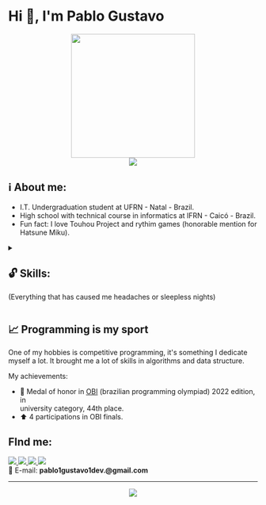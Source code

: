 
# Hi 👋, I'm Pablo Gustavo

<p align="center">
<img src="https://media.tenor.com/AR3XscM43PgAAAAC/hakurei-reimu-eating.gif" height="250"/>
<br/>
<img src="https://komarev.com/ghpvc/?username=pablo1gustavo&color=red"/>
 </p>

## ℹ️ About me:
* I.T. Undergraduation student at UFRN - Natal - Brazil.
* High school with technical course in informatics at IFRN - Caicó - Brazil.
* Fun fact: I love Touhou Project and rythim games (honorable mention for Hatsune Miku).

<details>
<summary>
<h2>🔓 Skills:</h2>
<p>(Everything that has caused me headaches or sleepless nights)</p>
</summary>
<h3>Programming languages</h3>
<img alt="JavaScript" src="https://img.shields.io/badge/JavaScript-323330?style=for-the-badge&logo=javascript&logoColor=F7DF1E"/>
<img alt="TypeScript" src="https://img.shields.io/badge/TypeScript-007ACC?style=for-the-badge&logo=typescript&logoColor=white"/>
<img alt="PHP" src="https://img.shields.io/badge/PHP-777BB4?style=for-the-badge&logo=php&logoColor=white"/>
<img alt="Python" src="https://img.shields.io/badge/Python-FFD43B?style=for-the-badge&logo=python&logoColor=blu"/>
<img alt="Java" src="https://img.shields.io/badge/Java-ED8B00?style=for-the-badge&logo=java&logoColor=white"/>
<img alt="Cpp" src="https://img.shields.io/badge/C%2B%2B-00599C?style=for-the-badge&logo=c%2B%2B&logoColor=white"/>
<img alt="Go" src="https://img.shields.io/badge/Go-00ADD8?style=for-the-badge&logo=go&logoColor=white"/>
<img alt="Swift" src="https://img.shields.io/badge/Swift-FA7343?style=for-the-badge&logo=swift&logoColor=white"/>
<img alt="Haskell" src="https://img.shields.io/badge/Haskell-5D4F85?style=for-the-badge&logo=haskell&logoColor=white"/>
<img alt="Rust" src="https://img.shields.io/badge/Rust-F74B00?style=for-the-badge&logo=rust&logoColor=white"/>

<h3>Front-end</h3>
<img alt="HTML" src="https://img.shields.io/badge/HTML5-E34F26?style=for-the-badge&logo=html5&logoColor=white"/>
<img alt="CSS" src="https://img.shields.io/badge/CSS3-1572B6?style=for-the-badge&logo=css3&logoColor=white"/>
<img alt="Tailwind" src="https://img.shields.io/badge/Tailwind_CSS-38B2AC?style=for-the-badge&logo=tailwind-css&logoColor=white"/>
<img alt="Bootstrap" src="https://img.shields.io/badge/Bootstrap-563D7C?style=for-the-badge&logo=bootstrap&logoColor=white"/>
<img alt="Vue" src="https://img.shields.io/badge/Vue.js-35495E?style=for-the-badge&logo=vuedotjs&logoColor=4FC08D"/>
<img alt="Nuxt" src="https://img.shields.io/badge/nuxt.js-00C58E?style=for-the-badge&logo=nuxtdotjs&logoColor=white"/>
<img alt="Vuetify" src="https://img.shields.io/badge/Vuetify-1867C0?style=for-the-badge&logo=vuetify&logoColor=white"/>
<img alt="Quasar" src="https://img.shields.io/badge/Quasar-1976D2?style=for-the-badge&logo=quasar&logoColor=white"/>
<img alt="React" src="https://img.shields.io/badge/React-20232A?style=for-the-badge&logo=react&logoColor=61DAFB"/>
<img alt="Style Components" src="https://img.shields.io/badge/styled--components-DB7093?style=for-the-badge&logo=styled-components&logoColor=white"/>

<h3>Back-end</h3>
<img alt="Laravel" src="https://img.shields.io/badge/Laravel-FF2D20?style=for-the-badge&logo=laravel&logoColor=white"/>
<img alt="Node" src="https://img.shields.io/badge/Node.js-339933?style=for-the-badge&logo=nodedotjs&logoColor=white"/>
<img alt="Express" src="https://img.shields.io/badge/Express.js-000000?style=for-the-badge&logo=express&logoColor=white"/>
<img alt="Flask" src="https://img.shields.io/badge/Flask-000000?style=for-the-badge&logo=flask&logoColor=white"/>
<img alt="Zod" src="https://img.shields.io/badge/Zod-000000?style=for-the-badge&logo=zod&logoColor=3068B7"/>

<h3> Database </h3>
<img alt="MySQL" src="https://img.shields.io/badge/MySQL-005C84?style=for-the-badge&logo=mysql&logoColor=white"/>
<img alt="PostgreSQL" src="https://img.shields.io/badge/PostgreSQL-316192?style=for-the-badge&logo=postgresql&logoColor=white"/>
<img alt="MongoDB" src="https://img.shields.io/badge/MongoDB-4EA94B?style=for-the-badge&logo=mongodb&logoColor=white"/>
<img alt="Redis" src="https://img.shields.io/badge/redis-%23DD0031.svg?&style=for-the-badge&logo=redis&logoColor=white"/>

<h3> Testing </h3>
<img alt="Selenium" src="https://img.shields.io/badge/Selenium-43B02A?style=for-the-badge&logo=Selenium&logoColor=white"/>
<img alt="Jest" src="https://img.shields.io/badge/Jest-C21325?style=for-the-badge&logo=jest&logoColor=white"/>

<h3> Design </h3>
<img alt="Figma" src="https://img.shields.io/badge/Figma-F24E1E?style=for-the-badge&logo=figma&logoColor=white"/>

<h3> Infra / DevOps </h3>
<img alt="Linux" src="https://img.shields.io/badge/Linux-black?style=for-the-badge&logo=linux&logoColor=white"/>
<img alt="Docker" src="https://img.shields.io/badge/GIT-E44C30?style=for-the-badge&logo=git&logoColor=white"/>
<img alt="Git" src="https://img.shields.io/badge/Docker-2CA5E0?style=for-the-badge&logo=docker&logoColor=white"/>
<img alt="Oracle" src="https://img.shields.io/badge/Oracle-F80000?style=for-the-badge&logo=oracle&logoColor=white"/>
<img alt="AWS" src="https://img.shields.io/badge/AWS-%23FF9900.svg?style=for-the-badge&logo=amazon-aws&logoColor=white"/>
</details>


## 📈 Programming is my sport
One of my hobbies is competitive programming, it's something I dedicate myself a lot. It brought me a lot of skills in algorithms and data structure.

My achievements:
* 🏅 Medal of honor in <a href="https://olimpiada.ic.unicamp.br/" target="_blank">OBI</a> (brazilian programming olympiad) 2022 edition, in   
university category, 44th place.
* ⬆️ 4 participations in OBI finals.

## FInd me:
<a href="https://www.linkedin.com/in/pablo-gustavo/" target="_blank">
<img src="https://img.shields.io/badge/LinkedIn-0077B5?style=for-the-badge&logo=linkedin&logoColor=white"/>
</a>
<a href="https://twitter.com/pablo1gustavo" target="_blank">
<img src="https://img.shields.io/badge/Twitter-1DA1F2?style=for-the-badge&logo=twitter&logoColor=white"/>
</a> 
<a href="https://codeforces.com/profile/Pablo1Gustavo" target="_blank">
<img src="https://img.shields.io/badge/Codeforces-445f9d?style=for-the-badge&logo=Codeforces&logoColor=white"/>
</a>
<a href="https://leetcode.com/Pablo1Gustavo/" target="_blank">
<img src="https://img.shields.io/badge/-LeetCode-FFA116?style=for-the-badge&logo=LeetCode&logoColor=black"/>
</a>
<br/>
📧 E-mail: <b>pablo1gustavo1dev.@gmail.com</b>

---
<p align="center">
<img src="https://github-readme-stats.vercel.app/api?username=pablo1gustavo&theme=dracula"/>
</p>
